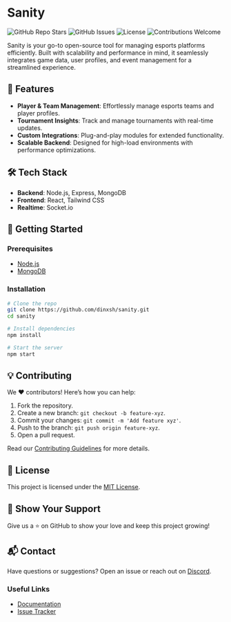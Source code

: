 # Sanity

![GitHub Repo Stars](https://img.shields.io/github/stars/dinxsh/sanity?style=flat-square)
![GitHub Issues](https://img.shields.io/github/issues/dinxsh/sanity?style=flat-square)
![License](https://img.shields.io/github/license/dinxsh/sanity?style=flat-square)
![Contributions Welcome](https://img.shields.io/badge/contributions-welcome-brightgreen?style=flat-square)

Sanity is your go-to open-source tool for managing esports platforms efficiently. Built with scalability and performance in mind, it seamlessly integrates game data, user profiles, and event management for a streamlined experience.

## 🚀 Features

- **Player & Team Management**: Effortlessly manage esports teams and player profiles.
- **Tournament Insights**: Track and manage tournaments with real-time updates.
- **Custom Integrations**: Plug-and-play modules for extended functionality.
- **Scalable Backend**: Designed for high-load environments with performance optimizations.

## 🛠 Tech Stack

- **Backend**: Node.js, Express, MongoDB
- **Frontend**: React, Tailwind CSS
- **Realtime**: Socket.io

## 📖 Getting Started

### Prerequisites

- [Node.js](https://nodejs.org/)
- [MongoDB](https://www.mongodb.com/)

### Installation

```bash
# Clone the repo
git clone https://github.com/dinxsh/sanity.git
cd sanity

# Install dependencies
npm install

# Start the server
npm start
```

## 💡 Contributing

We ❤️ contributors! Here’s how you can help:

1. Fork the repository.
2. Create a new branch: `git checkout -b feature-xyz`.
3. Commit your changes: `git commit -m 'Add feature xyz'`.
4. Push to the branch: `git push origin feature-xyz`.
5. Open a pull request.

Read our [Contributing Guidelines](CONTRIBUTING.md) for more details.

## 📄 License

This project is licensed under the [MIT License](LICENSE).

## 🌟 Show Your Support

Give us a ⭐️ on GitHub to show your love and keep this project growing!

## 📬 Contact

Have questions or suggestions? Open an issue or reach out on [Discord](https://discord.gg/Sp95NkwRdw).

### Useful Links

- [Documentation](https://github.com/dinxsh/sanity/wiki)
- [Issue Tracker](https://github.com/dinxsh/sanity/issues)
